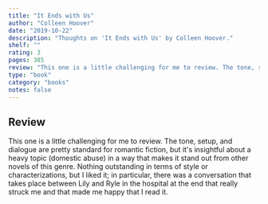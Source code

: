 ```yaml
---
title: "It Ends with Us"
author: "Colleen Hoover"
date: "2019-10-22"
description: "Thoughts on 'It Ends with Us' by Colleen Hoover."
shelf: ""
rating: 3
pages: 385
review: "This one is a little challenging for me to review. The tone, setup, and dialogue are pretty standard for romantic fiction, but it's insightful about a heavy topic <spoiler>(domestic abuse)</spoiler> in a way that makes it stand out from other novels of this genre. Nothing outstanding in terms of style or characterizations, but I liked it; in particular, there was a conversation that takes place between Lily and Ryle in the hospital at the end that really struck me and that made me happy that I read it."
type: "book"
category: "books"
notes: false
---
```


## Review

This one is a little challenging for me to review. The tone, setup, and dialogue are pretty standard for romantic fiction, but it's insightful about a heavy topic <spoiler>(domestic abuse)</spoiler> in a way that makes it stand out from other novels of this genre. Nothing outstanding in terms of style or characterizations, but I liked it; in particular, there was a conversation that takes place between Lily and Ryle in the hospital at the end that really struck me and that made me happy that I read it.

